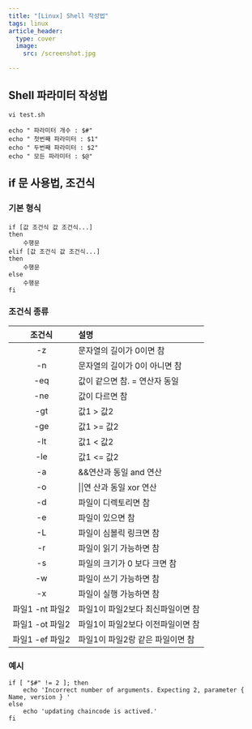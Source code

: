 ```yaml
---
title: "[Linux] Shell 작성법"
tags: linux
article_header:
  type: cover
  image:
    src: /screenshot.jpg

---
```




## Shell 파라미터 작성법



```
vi test.sh
```

```
echo " 파라미터 개수 : $#"
echo " 첫번째 파라미터 : $1"
echo " 두번째 파라미터 : $2"
echo " 모든 파라미터 : $@"
```



## if 문 사용법, 조건식

### 기본 형식

```
if [값 조건식 값 조건식...]
then
    수행문
elif [값 조건식 값 조건식...]
then
    수행문
else
    수행문
fi
```



### 조건식 종류

|     조건식      | 설명                              |
| :-------------: | :-------------------------------- |
|       -z        | 문자열의 길이가 0이면 참          |
|       -n        | 문자열의 길이가 0이 아니면 참     |
|       -eq       | 값이 같으면 참. = 연산자 동일     |
|       -ne       | 값이 다르면 참                    |
|       -gt       | 값1 > 값2                         |
|       -ge       | 값1 >= 값2                        |
|       -lt       | 값1 < 값2                         |
|       -le       | 값1 <= 값2                        |
|       -a        | &&연산과 동일 and 연산            |
|       -o        | \|\|연 산과 동일 xor 연산         |
|       -d        | 파일이 디렉토리면 참              |
|       -e        | 파일이 있으면 참                  |
|       -L        | 파일이 심볼릭 링크면 참           |
|       -r        | 파일이 읽기 가능하면 참           |
|       -s        | 파일의 크기가 0 보다 크면 참      |
|       -w        | 파일이 쓰기 가능하면 참           |
|       -x        | 파일이 실행 가능하면 참           |
| 파일1 -nt 파일2 | 파일1이 파일2보다 최신파일이면 참 |
| 파일1 -ot 파일2 | 파일1이 파일2보다 이전파일이면 참 |
| 파일1 -ef 파일2 | 파일1이 파일2랑 같은 파일이면 참  |



### 예시

```
if [ "$#" != 2 ]; then
    echo 'Incorrect number of arguments. Expecting 2, parameter { Name, version } '
else
    echo 'updating chaincode is actived.'
fi
```


